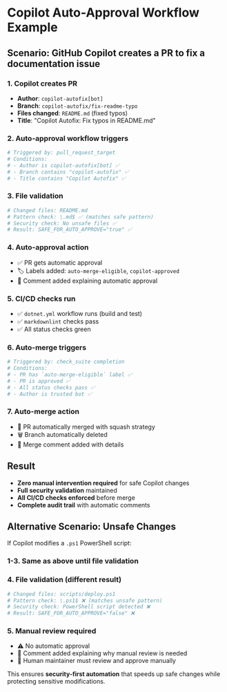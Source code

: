 # Copilot Auto-Approval Workflow Example

## Scenario: GitHub Copilot creates a PR to fix a documentation issue

### 1. Copilot creates PR
- **Author**: `copilot-autofix[bot]`
- **Branch**: `copilot-autofix/fix-readme-typo`
- **Files changed**: `README.md` (fixed typos)
- **Title**: "Copilot Autofix: Fix typos in README.md"

### 2. Auto-approval workflow triggers
```yaml
# Triggered by: pull_request_target
# Conditions: 
# - Author is copilot-autofix[bot] ✅
# - Branch contains "copilot-autofix" ✅
# - Title contains "Copilot Autofix" ✅
```

### 3. File validation
```bash
# Changed files: README.md
# Pattern check: \.md$ ✅ (matches safe pattern)
# Security check: No unsafe files ✅
# Result: SAFE_FOR_AUTO_APPROVE="true" ✅
```

### 4. Auto-approval action
- ✅ PR gets automatic approval
- 🏷️ Labels added: `auto-merge-eligible`, `copilot-approved`
- 💬 Comment added explaining automatic approval

### 5. CI/CD checks run
- ✅ `dotnet.yml` workflow runs (build and test)
- ✅ `markdownlint` checks pass
- ✅ All status checks green

### 6. Auto-merge triggers
```yaml
# Triggered by: check_suite completion
# Conditions:
# - PR has `auto-merge-eligible` label ✅
# - PR is approved ✅
# - All status checks pass ✅
# - Author is trusted bot ✅
```

### 7. Auto-merge action
- 🚀 PR automatically merged with squash strategy
- 🗑️ Branch automatically deleted
- 💬 Merge comment added with details

## Result
- **Zero manual intervention required** for safe Copilot changes
- **Full security validation** maintained
- **All CI/CD checks enforced** before merge
- **Complete audit trail** with automatic comments

## Alternative Scenario: Unsafe Changes

If Copilot modifies a `.ps1` PowerShell script:

### 1-3. Same as above until file validation

### 4. File validation (different result)
```bash
# Changed files: scripts/deploy.ps1
# Pattern check: \.ps1$ ❌ (matches unsafe pattern)
# Security check: PowerShell script detected ❌
# Result: SAFE_FOR_AUTO_APPROVE="false" ❌
```

### 5. Manual review required
- ⚠️ No automatic approval
- 💬 Comment added explaining why manual review is needed
- 👤 Human maintainer must review and approve manually

This ensures **security-first automation** that speeds up safe changes while protecting sensitive modifications.